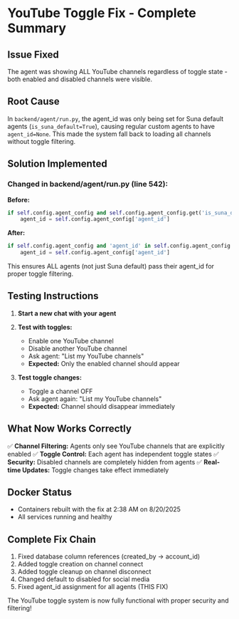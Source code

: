 # YouTube Toggle Fix - Complete Summary

## Issue Fixed
The agent was showing ALL YouTube channels regardless of toggle state - both enabled and disabled channels were visible.

## Root Cause
In `backend/agent/run.py`, the agent_id was only being set for Suna default agents (`is_suna_default=True`), causing regular custom agents to have `agent_id=None`. This made the system fall back to loading all channels without toggle filtering.

## Solution Implemented

### Changed in backend/agent/run.py (line 542):
**Before:**
```python
if self.config.agent_config and self.config.agent_config.get('is_suna_default', False):
    agent_id = self.config.agent_config['agent_id']
```

**After:**
```python
if self.config.agent_config and 'agent_id' in self.config.agent_config:
    agent_id = self.config.agent_config['agent_id']
```

This ensures ALL agents (not just Suna default) pass their agent_id for proper toggle filtering.

## Testing Instructions

1. **Start a new chat with your agent**
2. **Test with toggles:**
   - Enable one YouTube channel
   - Disable another YouTube channel
   - Ask agent: "List my YouTube channels"
   - **Expected:** Only the enabled channel should appear

3. **Test toggle changes:**
   - Toggle a channel OFF
   - Ask agent again: "List my YouTube channels"
   - **Expected:** Channel should disappear immediately

## What Now Works Correctly

✅ **Channel Filtering:** Agents only see YouTube channels that are explicitly enabled
✅ **Toggle Control:** Each agent has independent toggle states
✅ **Security:** Disabled channels are completely hidden from agents
✅ **Real-time Updates:** Toggle changes take effect immediately

## Docker Status
- Containers rebuilt with the fix at 2:38 AM on 8/20/2025
- All services running and healthy

## Complete Fix Chain
1. Fixed database column references (created_by → account_id)
2. Added toggle creation on channel connect
3. Added toggle cleanup on channel disconnect  
4. Changed default to disabled for social media
5. Fixed agent_id assignment for all agents (THIS FIX)

The YouTube toggle system is now fully functional with proper security and filtering!